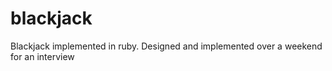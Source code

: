 blackjack
=========

Blackjack implemented in ruby. Designed and implemented over a weekend for an interview
